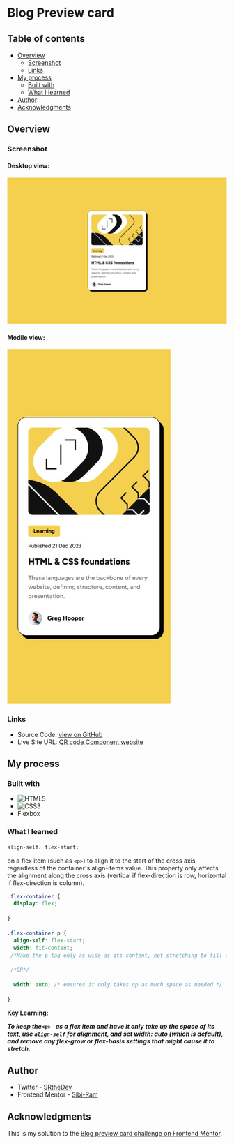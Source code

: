  # Blog Preview card

## Table of contents

- [Overview](#overview)
  - [Screenshot](#screenshot)
  - [Links](#links)
- [My process](#my-process)
  - [Built with](#built-with)
  - [What I learned](#what-i-learned)
- [Author](#author)
- [Acknowledgments](#acknowledgments)

## Overview

### Screenshot

#### Desktop view:
![Desktop view](./screenshots/desktop-view.jpg)

#### Modile view:
![Mobile view](./screenshots/mobile-view.jpg)

### Links

- Source Code: [view on GitHub](https://github.com/Sibi-Ram/Blog-preview-card)
- Live Site URL: [QR code Component website](https://sibi-ram.github.io/Blog-preview-card/)

## My process

### Built with


- ![HTML5](https://img.shields.io/badge/html5-%23E34F26.svg?style=for-the-badge&logo=html5&logoColor=white)
- ![CSS3](https://img.shields.io/badge/css3-%231572B6.svg?style=for-the-badge&logo=css3&logoColor=white)
- Flexbox

### What I learned

  
 ```css
 align-self: flex-start;
 ```
  on a flex item (such as ```<p>```) to align it to the start of the cross axis, regardless of the container's align-items value. This property only affects the alignment along the cross axis (vertical if flex-direction is row, horizontal if flex-direction is column).

```css
.flex-container {
  display: flex;
  
}

.flex-container p {
  align-self: flex-start;
  width: fit-content;
 /*Make the p tag only as wide as its content, not stretching to fill the container.*/

 /*OR*/
 
  width: auto; /* ensures it only takes up as much space as needed */
  
}


```



**Key Learning:**

___To keep the```<p> ```  as a flex item and have it only take up the space of its text, use ```align-self``` for alignment, and set width: auto (which is default), and remove any flex-grow or flex-basis settings that might cause it to stretch.___


## Author

- Twitter - [SRtheDev](https://www.twitter.com/SRtheDev)
- Frontend Mentor - [Sibi-Ram](https://www.frontendmentor.io/profile/Sibi-Ram)



## Acknowledgments

This is my solution to the [Blog preview card challenge on Frontend Mentor](https://www.frontendmentor.io/challenges/blog-preview-card-ckPaj01IcS).

